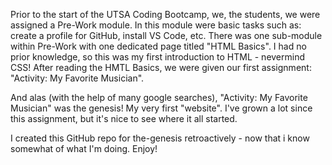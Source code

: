 Prior to the start of the UTSA Coding Bootcamp, we, the students, we were assigned a Pre-Work module. In this module were basic tasks such as: create a profile for GitHub, install VS Code, etc. There was one sub-module within Pre-Work with one dedicated page titled "HTML Basics". I had no prior knowledge, so this was my first introduction to HTML - nevermind CSS! After reading the HMTL Basics, we were given our first assignment: "Activity: My Favorite Musician". 

And alas (with the help of many google searches), "Activity: My Favorite Musician" was the genesis! My very first "website". I've grown a lot since this assignment, but it's nice to see where it all started. 

I created this GitHub repo for the-genesis retroactively - now that i know somewhat of what I'm doing. Enjoy!
